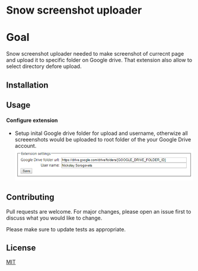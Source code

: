 
Snow screenshot uploader
===============

# Goal

Snow screenshot uploader needed to make screenshot of currecnt page and upload it to specific folder on Google drive. That extension also allow to select directory defore upload.

## Installation



## Usage

#### Configure extension

- Setup inital Google drive folder for upload and username, otherwize all screeenshots would be uploaded to root folder of the your Google Drive account.
![screenshot](/img/settings_example.png)


## Contributing
Pull requests are welcome. For major changes, please open an issue first to discuss what you would like to change.

Please make sure to update tests as appropriate.

## License
[MIT](https://github.com/nick-sorogovets/snow_time_extension/blob/master/LICENSE)
